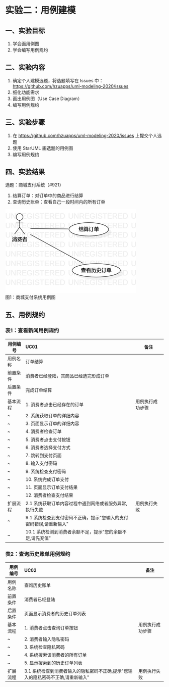 # 实验二：用例建模
## 一、实验目标
1. 学会画用例图
2. 学会编写用例规约
## 二、实验内容
1. 确定个人建模选题，将选题填写在 Issues 中：
https://github.com/hzuapps/uml-modeling-2020/issues
2. 细化功能需求
3. 画出用例图（Use Case Diagram）
4. 编写用例规约
## 三、实验步骤
1. 在 https://github.com/hzuapps/uml-modeling-2020/issues 上提交个人选题
2. 使用 StarUML 画选题的用例图
3. 编写用例规约
## 四、实验结果
选题：商城支付系统（#921）
1. 结算订单：对订单中的商品进行结算
2. 查询历史账单：查看自己一段时间内的所有订单

![用例图](./UseCaseDiagram.jpg)  
图1：商城支付系统用例图

## 五、用例规约
### 表1：查看新闻用例规约  

用例编号  | UC01 | 备注  
-|:-|-  
用例名称  | 订单结算 |   
前置条件  | 消费者已经登陆，其商品已经选完形成订单 |    
后置条件  | 完成订单结算 |    
基本流程  | 1. 消费者点击已经存在的订单 |   用例执行成功步骤
~| 2. 系统获取订单的详细内容 | 
~| 3. 页面显示订单的详细内容 |
~| 4. 消费者检查订单 |
~| 5. 消费者点击支付按钮 |
~| 6. 消费者选择支付方式 |
~| 7. 跳转到支付页面 |
~| 8. 输入支付密码  |
~| 9. 系统检查支付密码 |
~| 10. 系统完成订单支付 |
~| 11. 页面显示订单支付结果  |
~| 12. 消费者检查支付结果  |
扩展流程  | 2.1 系统获取订单内容过程中遇到网络或者服务异常,执行失败 | 用例执行失败
~|  9.1 系统检查到支付密码不正确，提示"您输入的支付密码错误,请重新输入" | 
~|  10.1 系统检测到消费者余额不足，提示"您的余额不足,请先充值" |

### 表2：查询历史账单用例规约  

用例编号  | UC02 | 备注  
-|:-|-  
用例名称  | 查询历史账单 |   
前置条件  | 消费者已经登陆 |    
后置条件  | 页面显示消费者的历史订单列表 |    
基本流程  | 1. 消费者点击查询订单按钮 |  用例执行成功步骤  
~| 2. 消费者输入隐私密码 |
~| 3. 系统检查隐私密码 |   
~| 4. 系统搜索该消费者的所有订单 |
~| 5. 显示搜索到的历史订单列表 |
扩展流程  | 3.1 系统检查到消费者输入的隐私密码不正确,提示"您输入的隐私密码不正确,请重新输入" | 用例执行失败
